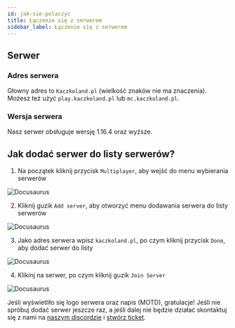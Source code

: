 ```yaml
---
id: jak-sie-polaczyc
title: Łączenie się z serwerem
sidebar_label: Łączenie się z serwerem
---
```

## Serwer
### Adres serwera
Głowny adres to `Kaczkoland.pl` (wielkość znaków nie ma znaczenia). Możesz też użyć `play.kaczkoland.pl` lub `mc.kaczkoland.pl`.
### Wersja serwera
Nasz serwer obsługuje wersję 1.16.4 oraz wyższe.
## Jak dodać serwer do listy serwerów?
1. Na początek kliknij przycisk `Multiplayer`, aby wejść do menu wybierania serwerów

![Docusaurus](/img/img.png)

2. Kliknij guzik `Add server`, aby otworzyć menu dodawania serwera do listy serwerów

![Docusaurus](/img/img_1.png)

3. Jako adres serwera wpisz `kaczkoland.pl`, po czym kliknij przycisk `Done`, aby dodać serwer do listy 

![Docusaurus](/img/img_2.png)
   
4. Klikinj na serwer, po czym kliknij guzik `Join Server`

![Docusaurus](/img/img_3.png)

Jeśli wyświetliło się logo serwera oraz napis (MOTD), gratulacje! Jeśli nie spróbuj dodać serwer jeszcze raz, a jeśli dalej nie będzie działać skontaktuj się z nami na [naszym discordzie](https://discord.kaczkoland.pl) i [stwórz ticket](/docs/discord/tickets). 